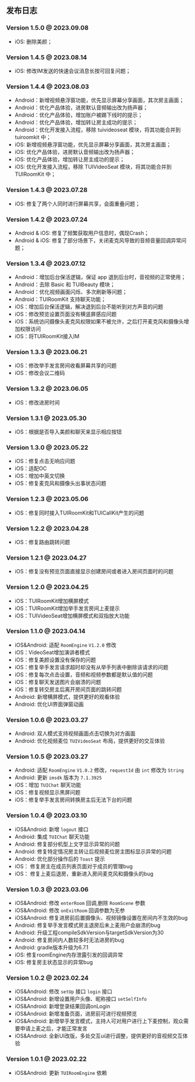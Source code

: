 ## 发布日志

### Version 1.5.0 @ 2023.09.08
- iOS: 删除美颜；

### Version 1.4.5 @ 2023.08.14
- iOS: 修改IM发送的快速会议消息长按可回复问题；

### Version 1.4.4 @ 2023.08.03
- Android：新增视频悬浮窗功能，优先显示屏幕分享画面，其次房主画面；
- Android：优化产品体验，进房默认音频输出改为扬声器；
- Android：优化产品体验，增加账户被踢下线时的提示；
- Android：优化产品体验，增加转让房主成功的提示；
- Android：优化开发接入流程，移除 tuivideoseat 模块，将其功能合并到 tuiroomkit 中；
- iOS: 新增视频悬浮窗功能，优先显示屏幕分享画面，其次房主画面；
- iOS: 优化产品体验，进房默认音频输出改为扬声器；
- iOS: 优化产品体验，增加转让房主成功的提示；
- iOS: 优化开发接入流程，移除 TUIVideoSeat 模块，将其功能合并到 TUIRoomKit 中；

### Version 1.4.3 @ 2023.07.28
- iOS: 修复了两个人同时进行屏幕共享，会面重叠问题；

### Version 1.4.2 @ 2023.07.24
- Android & iOS: 修复了频繁获取用户信息时，偶现Crash；
- Android & iOS: 修复了部分场景下，关闭麦克风导致的音频音量回调异常问题；

### Version 1.3.4 @ 2023.07.12
- Android：增加后台保活逻辑，保证 app 退到后台时，音视频的正常使用；
- Android：去除 Basic 和 TUIBeauty 模块；
- Android：优化视频画面闪烁、多次刷新等问题；
- Android：TUIRoomKit 支持聊天功能；
- iOS：增加后台保活逻辑，解决退到后台不能听到对方声音的问题
- iOS：修改预览设置页面没有横竖屏感应问题
- iOS：系统访问摄像头麦克风权限如果不被允许，之后打开麦克风和摄像头增加权限访问
- iOS：将TUIRoomKit接入IM

### Version 1.3.3 @ 2023.06.21
- iOS：修改举手发言房间收看屏幕共享的问题
- iOS：修改会议二维码

### Version 1.3.2 @ 2023.06.05
- iOS：修改进房时间

### Version 1.3.1 @ 2023.05.30
- iOS：根据是否导入美颜和聊天来显示相应按钮

### Version 1.3.0 @ 2023.05.22
- iOS：修复点击无响应问题
- iOS：适配OC
- iOS：增加中英文切换
- iOS：修复麦克风和摄像头出事状态问题

### Version 1.2.3 @ 2023.05.06
- iOS：修复同时接入TUIRoomKit和TUICallKit产生的问题

### Version 1.2.2 @ 2023.04.28
- iOS：修复路由跳转问题

### Version 1.2.1 @ 2023.04.27
- iOS：修复没有预览页面直接显示创建房间或者进入房间页面时的问题

### Version 1.2.0 @ 2023.04.25
- iOS：TUIRoomKit增加横屏模式
- iOS：TUIRoomKit增加举手发言房间上麦提示
- iOS：TUIVideoSeat增加横屏模式和双指放大功能

### Version 1.1.0 @ 2023.04.14
- iOS&Android: 适配 `RoomEngine`  `V1.2.0` 修改
- iOS：VideoSeat增加演讲者模式
- iOS：修复美颜设置没有保存的问题
- iOS：修复举手发言请求超时却没有从举手列表中删除该请求的问题
- iOS：修复每次点击设置，音频和视频参数都是默认值的问题
- iOS：修复聊天发送图片会崩溃的问题
- iOS：修复转交房主后离开房间页面的跳转问题
- Android: 新增横屏模式，提供更好的观看体验
- Android: 优化UI界面弹窗动画

### Version 1.0.6 @ 2023.03.27
- Android: 双人模式支持视频画面点击切换为对方画面
- Android: 优化视频麦位 `TUIVideoSeat` 布局，提供更好的交互体验

### Version 1.0.5 @ 2023.03.27
- Android: 适配 `RoomEngine`  `V1.0.2` 修改，`requestId` 由 `int` 修改为 `String`
- Android: 更新 `imsdk` 版本为 `7.1.3925`
- iOS：增加 `TUIChat` 聊天功能
- iOS：修复视频显示黑屏问题
- iOS：修复举手发言房间转换房主后无法下台的问题

### Version 1.0.4 @ 2023.03.10
- iOS&Android: 新增 `logout` 接口
- Android: 集成 `TUIChat` 聊天功能
- Android: 修复部分机型上文字显示异常的问题
- Android: 修复特定情况房主转让后视频麦位房主图标显示异常的问题
- Android: 优化部分操作后的 `Toast` 提示
- iOS： 修复房主在成员列表页面对于成员的管理bug
- iOS： 修复上麦后退房，重新进入房间麦克风和摄像头的bug

### Version 1.0.3 @ 2023.03.06
- iOS&Android: 修改 `enterRoom` 回调,删除 `RoomScene` 参数
- iOS&Android: 修改 `onExitRoom` 回调参数为无参
- iOS&Android: 修复进房前后置摄像头、视频镜像设置在房间内不生效的bug
- Android: 修复举手发言模式房主退房后未上麦用户会崩溃的bug
- Android: 升级工程compileSdkVersion与targetSdkVersion为30
- Android: 修复房间内人数较多时无法进房的bug
- Android: gradle版本升级为6.7.1
- iOS: 修复roomEngine内存泄露引发的回调异常
- iOS: 修复房主状态显示的异常bug

### Version 1.0.2 @ 2023.02.24
- iOS&Android: 修改 `setUp` 接口 `login` 接口
- iOS&Android: 新增设置用户头像、昵称接口 `setSelfInfo`
- iOS&Android: 新增登录结果回调onLogin
- iOS&Android: 新增准备页面，进房前可进行视频预览
- iOS&Android: 新增举手发言模式，主持人可对用户进行上下麦控制，观众需要申请上麦之后，才能正常发言
- iOS&Android: 全新UI改版，多处交互ui进行调整，提供更好的音视频交互体验

### Version 1.0.1 @ 2023.02.22
- iOS&Android: 更新 `TUIRoomEngine` 依赖
